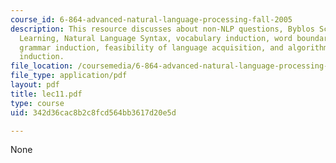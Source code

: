 ```yaml
---
course_id: 6-864-advanced-natural-language-processing-fall-2005
description: This resource discusses about non-NLP questions, Byblos Script, Lexicon
  Learning, Natural Language Syntax, vocabulary induction, word boundary detection,
  grammar induction, feasibility of language acquisition, and algorithms for grammar
  induction.
file_location: /coursemedia/6-864-advanced-natural-language-processing-fall-2005/342d36cac8b2c8fcd564bb3617d20e5d_lec11.pdf
file_type: application/pdf
layout: pdf
title: lec11.pdf
type: course
uid: 342d36cac8b2c8fcd564bb3617d20e5d

---
```

None